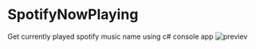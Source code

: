 # SpotifyNowPlaying
Get currently played spotify music name using c# console app
![previev](https://raw.githubusercontent.com/maciekkoks/SpotifyNowPlaying/main/previev.png)
